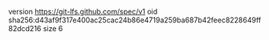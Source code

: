 version https://git-lfs.github.com/spec/v1
oid sha256:d43af9f317e400ac25cac24b86e4719a259ba687b42feec8228649ff82dcd216
size 6
